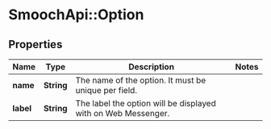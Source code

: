 # SmoochApi::Option

## Properties
Name | Type | Description | Notes
------------ | ------------- | ------------- | -------------
**name** | **String** | The name of the option. It must be unique per field. | 
**label** | **String** | The label the option will be displayed with on Web Messenger. | 


